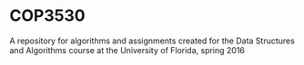 # COP3530
A repository for algorithms and assignments created for the Data Structures and Algorithms course at the University of Florida, spring 2016
